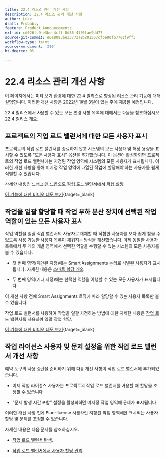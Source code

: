 ```yaml
---
title: 22.4 리소스 관리 개선 사항
description: 22.4 리소스 관리 개선 사항
author: Luke
draft: Probably
feature: Product Announcements
exl-id: cd026fc9-e3be-4cff-8d85-4f50fae9dd77
source-git-commit: e0a8093be33773a8b801567cfbe90f67701f9ff3
workflow-type: tm+mt
source-wordcount: '398'
ht-degree: 0%

---
```


# 22.4 리소스 관리 개선 사항

이 페이지에서는 미리 보기 환경에 대한 22.4 릴리스로 향상된 리소스 관리 기능에 대해 설명합니다. 이러한 개선 사항은 2022년 10월 3일이 있는 주에 제공될 예정입니다.

22.4 릴리스에서 사용할 수 있는 모든 변경 사항 목록에 대해서는 다음을 참조하십시오 [22.4 릴리스 개요](/help/quicksilver/product-announcements/product-releases/22.4-release-activity/22-4-release-overview.md).

## 프로젝트의 작업 로드 밸런서에 대한 모든 사용자 표시

프로젝트의 작업 로드 밸런서를 종료하지 않고 시스템의 모든 사용자 및 해당 용량을 표시할 수 있도록 &quot;모든 사용자 표시&quot; 옵션을 추가했습니다. 이 옵션이 활성화되면 프로젝트의 작업 로드 밸런서에는 지정된 작업 영역에 시스템의 모든 사용자가 표시됩니다. 이러한 개선 사항을 통해 미지정 작업 영역에 나열된 작업에 할당해야 하는 사용자를 쉽게 식별할 수 있습니다.

자세한 내용은 [드래그 앤 드롭으로 작업 로드 밸런서에서 작업 할당](/help/quicksilver/resource-mgmt/workload-balancer/assign-work-in-workload-balancer-by-drag-and-drop.md).

[이 기능에 대한 비디오 데모 보기](https://video.tv.adobe.com/v/3412873/){target=_blank}

## 작업을 일괄 할당할 때 작업 부하 분산 장치에 선택된 작업 역할이 있는 모든 사용자 표시

작업 역할을 일괄 작업 밸런서의 사용자로 대체할 때 적합한 사용자를 보다 쉽게 찾을 수 있도록 사용 가능한 사용자 목록이 채워지는 방식을 개선했습니다. 이제 동일한 사용자 목록에서 두 개의 개별 영역에서 선택한 역할을 수행할 수 있는 시스템의 모든 사용자를 볼 수 있습니다.

* 첫 번째 영역(제안된 지정)에는 Smart Assignments 논리로 식별된 사용자가 표시됩니다. 자세한 내용은 [스마트 할당 개요](/help/quicksilver/manage-work/tasks/assign-tasks/smart-assignments.md).

* 두 번째 영역(기타 지정)에는 선택한 역할을 이행할 수 있는 모든 사용자가 표시됩니다.

이 개선 사항 전에 Smart Assignments 로직에 따라 할당할 수 있는 사용자 목록만 볼 수 있습니다.

작업 로드 밸런서를 사용하여 작업을 일괄 지정하는 방법에 대한 자세한 내용은 [작업 로드 밸런서를 사용하여 일괄 작업 할당](/help/quicksilver/resource-mgmt/workload-balancer/assign-work-in-workload-balancer-in-bulk.md).

[이 기능에 대한 비디오 데모 보기](https://video.tv.adobe.com/v/3412874/){target=_blank}

## 작업 라이선스 사용자 및 문제 설정을 위한 작업 로드 밸런서 개선 사항

예약 도구의 사용 중단을 준비하기 위해 다음 개선 사항이 작업 로드 밸런서에 추가되었습니다.

* 이제 작업 라이선스 사용자는 프로젝트의 작업 로드 밸런서를 사용할 때 할당을 조정할 수 있습니다

* &quot;문제 발생 시간 포함&quot; 설정을 활성화하면 미지정 작업 영역에 문제가 표시됩니다

이러한 개선 사항 전에 Plan-license 사용자만 지정된 작업 영역에만 표시되는 사용자 할당 및 문제를 조정할 수 있습니다.

자세한 내용은 다음 문서를 참조하십시오.

* [작업 로드 밸런서 탐색](/help/quicksilver/resource-mgmt/workload-balancer/navigate-the-workload-balancer.md).

* [작업 로드 밸런서에서 사용자 할당 관리](/help/quicksilver/resource-mgmt/workload-balancer/manage-user-allocations-workload-balancer.md).

